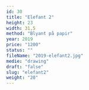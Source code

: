 ```yaml
---
id: 30
title: "Elefant 2"
height: 23
width: 31,5
method: "Blyant på papir"
year: 2019
price: "1200"
status: ""
fileName: "2019-elefant2.jpg"
medie: "drawing"
draft: "false"
slug: "elefant2"
weight: "20"
---
```


